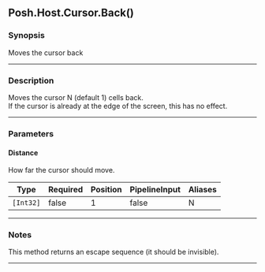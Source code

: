 Posh.Host.Cursor.Back()
-----------------------

### Synopsis
Moves the cursor back

---

### Description

Moves the cursor N (default 1) cells back.    
If the cursor is already at the edge of the screen, this has no effect.

---

### Parameters
#### **Distance**
How far the cursor should move.

|Type     |Required|Position|PipelineInput|Aliases|
|---------|--------|--------|-------------|-------|
|`[Int32]`|false   |1       |false        |N      |

---

### Notes
This method returns an escape sequence (it should be invisible).

---
